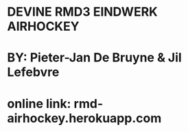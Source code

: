 # DEVINE RMD3 EINDWERK AIRHOCKEY
# BY: Pieter-Jan De Bruyne & Jil Lefebvre
# online link: rmd-airhockey.herokuapp.com
